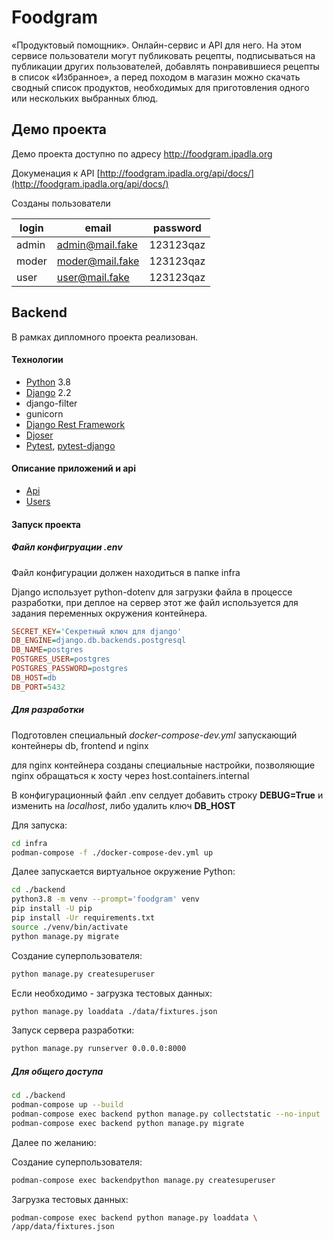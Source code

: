 # Foodgram

«Продуктовый помощник». Онлайн-сервис и API для него. На этом сервисе пользователи могут публиковать рецепты, подписываться на публикации других пользователей, добавлять понравившиеся рецепты в список «Избранное», а перед походом в магазин можно скачать сводный список продуктов, необходимых для приготовления одного или нескольких выбранных блюд.

## Демо проекта

Демо проекта доступно по адресу http://foodgram.ipadla.org

Докуменация к API [http://foodgram.ipadla.org/api/docs/](http://foodgram.ipadla.org/api/docs/)

Созданы пользователи

| login | email           | password  |
| ----- | --------------- | --------- |
| admin | admin@mail.fake | 123123qaz |
| moder | moder@mail.fake | 123123qaz |
| user  | user@mail.fake  | 123123qaz |

## Backend

В рамках дипломного проекта реализован.

#### Технологии

* [Python](https://docs.python.org/3.8/) 3.8
* [Django](https://docs.djangoproject.com/en/2.2/) 2.2
* django-filter
* gunicorn
* [Django Rest Framework](https://www.django-rest-framework.org/)
* [Djoser](https://djoser.readthedocs.io/)
* [Pytest](https://docs.pytest.org/), [pytest-django](https://pytest-django.readthedocs.io/)

#### Описание приложений и api

* [Api](./docs/Backend-api.md)
* [Users](./docs/Backend-users.md)

#### Запуск проекта

##### Файл конфигруации .env

Файл конфигурации должен находиться в папке infra

Django использует python-dotenv для загрузки файла в процессе разработки, при деплое на сервер этот же файл используется для задания переменных окружения контейнера.

```ini
SECRET_KEY='Секретный ключ для django'
DB_ENGINE=django.db.backends.postgresql
DB_NAME=postgres
POSTGRES_USER=postgres
POSTGRES_PASSWORD=postgres
DB_HOST=db
DB_PORT=5432
```

##### Для разработки

Подготовлен специальный *docker-compose-dev.yml* запускающий контейнеры db, frontend и nginx

для nginx контейнера созданы специальные настройки, позволяющие nginx обращаться к хосту через host.containers.internal

В конфигурационный файл .env селдует добавить строку **DEBUG=True** и изменить на *localhost*, либо удалить ключ **DB_HOST**

Для запуска:

```bash
cd infra
podman-compose -f ./docker-compose-dev.yml up
```

Далее запускается виртуальное окружение Python:

```bash
cd ./backend
python3.8 -m venv --prompt='foodgram' venv
pip install -U pip
pip install -Ur requirements.txt
source ./venv/bin/activate
python manage.py migrate
```

Создание суперпользователя:

```bash
python manage.py createsuperuser
```

Если необходимо - загрузка тестовых данных:

```bash
python manage.py loaddata ./data/fixtures.json
```

Запуск сервера разработки:

```bash
python manage.py runserver 0.0.0.0:8000
```

##### Для общего доступа

```bash
cd ./backend
podman-compose up --build
podman-compose exec backend python manage.py collectstatic --no-input
podman-compose exec backend python manage.py migrate
```

Далее по желанию:

Создание суперпользователя:

```bash
podman-compose exec backendpython manage.py createsuperuser
```

Загрузка тестовых данных:

```bash
podman-compose exec backend python manage.py loaddata \
/app/data/fixtures.json
```


